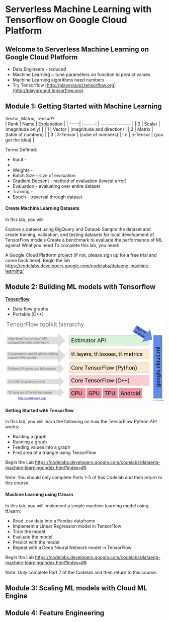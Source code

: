 # Serverless Machine Learning with Tensorflow on Google Cloud Platform


## Welcome to Serverless Machine Learning on Google Cloud Platform

* Data Engineers - reduced 
* Machine Learning ~ tune parameters on function to predict values 
* Machine Learning algorithms need numbers
* Try Tensorflow [http://playground.tensorflow.org](http://playground.tensorflow.org)

## Module 1: Getting Started with Machine Learning

Vector, Matrix, Tensor!?  
| Rank | Name     | Explanation               |
| -----| :------: | ---------------           |
| 0	   | Scalar   | (magnitude only)          |
| 1  	 | Vector   | (magnitude and direction) |
| 2    | Matrix   | (table of numbers)        |
| 3    | 3-Tensor | (cube of numbers)         |
| n	   | n-Tensor | (you get the idea)        |

Terms Defined: 
* Input - 
* 
* Weights - 
* Batch Size - size of evaluation
* Gradient Decsent - method of evaluation (lowest error)
* Evaluation - evaluating over entire dataset 
* Training - 
* Epoch - traversal through dataset 


#### Create Machine Learning Datasets
In this lab, you will:

Explore a dataset using BigQuery and Datalab
Sample the dataset and create training, validation, and testing datasets for local development of TensorFlow models
Create a benchmark to evaluate the performance of ML against
What you need
To complete this lab, you need:

A Google Cloud Platform project (if not, please sign up for a free trial and come back here).
Begin the lab
https://codelabs.developers.google.com/codelabs/dataeng-machine-learning/


## Module 2: Building ML models with Tensorflow

[**Tensorflow**](https://www.tensorflow.org/) 
* Data flow graphs
* Portable (C++)

![](static/tensorflow_hierarchy.png)

#### Getting Started with Tensorflow 
In this lab, you will learn the following on how the TensorFlow Python API works:

* Building a graph
* Running a graph
* Feeding values into a graph
* Find area of a triangle using TensorFlow   

Begin the Lab 
https://codelabs.developers.google.com/codelabs/dataeng-machine-learning/index.html?index=#5

Note: You should only complete Parts 1-5 of this Codelab and then return to this course.

#### Machine Learning using tf.learn 
In this lab, you will implement a simple machine learning model using tf.learn:

* Read .csv data into a Pandas dataframe
* Implement a Linear Regression model in TensorFlow
* Train the model
* Evaluate the model
* Predict with the model
* Repeat with a Deep Neural Network model in TensorFlow  

Begin the Lab
https://codelabs.developers.google.com/codelabs/dataeng-machine-learning/index.html?index=#6

Note: Only complete Part 7 of the Codelab and then return to this course.

## Module 3: Scaling ML models with Cloud ML Engine

## Module 4: Feature Engineering

